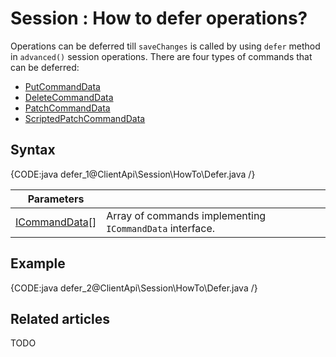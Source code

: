 # Session : How to defer operations?

Operations can be deferred till `saveChanges` is called by using `defer` method in `advanced()` session operations. There are four types of commands that can be deferred:

- [PutCommandData]()
- [DeleteCommandData]()
- [PatchCommandData]()
- [ScriptedPatchCommandData]()

## Syntax

{CODE:java defer_1@ClientApi\Session\HowTo\Defer.java /}

| Parameters | | |
| ------------- | ------------- | ----- |
| [ICommandData]()[] | Array of commands implementing `ICommandData` interface. |

## Example

{CODE:java defer_2@ClientApi\Session\HowTo\Defer.java /}

## Related articles

TODO
